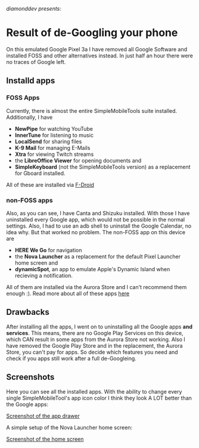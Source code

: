 *diamonddev presents:*
# Result of de-Googling your phone
On this emulated Google Pixel 3a I have removed all Google Software and installed FOSS and other alternatives instead. In just half an hour there were no traces of Google left.
## Installd apps
### FOSS Apps
Currently, there is almost the entire SimpleMobileTools suite installed. Additionally, I have
- **NewPipe** for watching YouTube
- **InnerTune** for listening to music
- **LocalSend** for sharing files
- **K-9 Mail** for managing E-Mails
- **Xtra** for viewing Twitch streams
- the **LibreOffice Viewer** for opening documents and
- **SimpleKeyboard** (not the SimpleMobileTools version) as a replacement for Gboard installed.

All of these are installed via [F-Droid](https://f-droid.org)
### non-FOSS apps
Also, as you can see, I have Canta and Shizuku installed. With those I have uninstalled every Google app, which would not be possible in the normal settings. Also, I had to use an adb shell to uninstall the Google Calendar, no idea why. But that worked no problem. The non-FOSS app on this device are
- **HERE We Go** for navigation
- the **Nova Launcher** as a replacement for the default Pixel Launcher home screen and
- **dynamicSpot**, an app to emulate Apple's Dynamic Island when recieving a notification.

All of them are installed via the Aurora Store and I can't recommend them enough :). Read more about all of these apps [here](https://github.com/diam0ndkiller/degoogle/blob/main/foss%20apps.md)
## Drawbacks
After installing all the apps, I went on to uninstalling all the Google apps **and services**. This means, there are no Google Play Services on this device, which CAN result in some apps from the Aurora Store not working. Also I have removed the Google Play Store and in the replacement, the Aurora Store, you can't pay for apps. So decide which features you need and check if you apps still work after a full de-Googleing.
## Screenshots
Here you can see all the installed apps. With the ability to change every single SimpleMobileTool's app icon color I think they look A LOT better than the Google apps:

[Screenshot of the app drawer](https://github.com/diam0ndkiller/degoogle/blob/main/assets/de-googled%20pixel%20drawer.png)

A simple setup of the Nova Launcher home screen:

[Screenshot of the home screen](https://github.com/diam0ndkiller/degoogle/blob/main/assets/de-googled%20pixel%20home.png)

